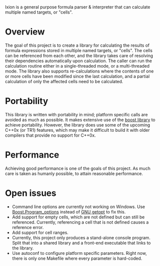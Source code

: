 Ixion is a general purpose formula parser & interpreter that can calculate multiple named targets, or "cells".

# Overview
The goal of this project is to create a library for calculating the results of formula expressions stored in multiple named targets, or "cells".  The cells can be referenced from each other, and the library takes care of resolving their dependencies automatically upon calculation.  The caller can run the calculation routine either in a single-threaded mode, or a multi-threaded mode.  The library also supports re-calculations where the contents of one or more cells have been modified since the last calculation, and a partial calculation of only the affected cells need to be calculated.

# Portability
This library is written with portability in mind; platform specific calls are avoided as much as possible.  It makes extensive use of the [boost library](http://boost.org) to achieve portability.  However, the library does use some of the upcoming C++0x (or TR1) features, which may make it difficult to build it with older compilers that provide no support for C++0x.

# Performance
Achieving good performance is one of the goals of this project.  As much care is taken as humanly possible, to attain reasonable performance.

# Open issues
* Command line options are currently not working on Windows.  Use [Boost.Program_options](http://www.boost.org/doc/libs/1_43_0/doc/html/program_options.html) instead of [GNU getopt](http://www.gnu.org/s/libc/manual/html_node/Getopt.html) to fix this.
* Add support for empty cells, which are not defined but can still be referenced.  Currently, referencing a cell that is not defined causes a reference error.
* Add support for cell ranges.
* Currently, this project only produces a stand-alone console program.  Split that into a shared library and a front-end executable that links to the library.
* Use autoconf to configure platform specific parameters.  Right now, there is only one Makefile where every parameter is hard-coded.